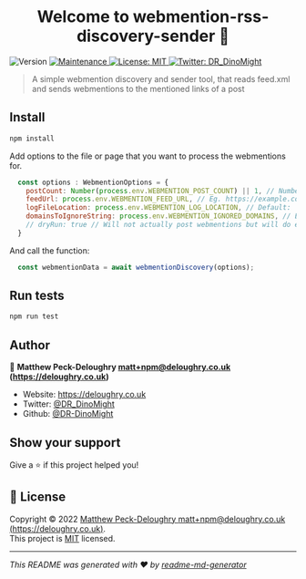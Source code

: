 <h1 align="center">Welcome to webmention-rss-discovery-sender 👋</h1>
<p>
  <img alt="Version" src="https://img.shields.io/badge/version-0.0.1-blue.svg?cacheSeconds=2592000" />
  <a href="https://github.com/DR-DinoMight/webmention-rss-discovery-sender/graphs/commit-activity" target="_blank">
    <img alt="Maintenance" src="https://img.shields.io/badge/Maintained%3F-yes-green.svg" />
  </a>
  <a href="https://github.com/DR-DinoMight/webmention-rss-discovery-sender/blob/master/LICENSE" target="_blank">
    <img alt="License: MIT" src="https://img.shields.io/github/license/DR-DinoMight/webmention-rss-discovery-sender" />
  </a>
  <a href="https://twitter.com/DR\_DinoMight" target="_blank">
    <img alt="Twitter: DR_DinoMight" src="https://img.shields.io/twitter/follow/DR_DinoMight.svg?style=social" />
  </a>
</p>

> A simple webmention discovery and sender tool, that reads feed.xml and sends webmentions to the mentioned links of a post

## Install

```sh
npm install
```

Add options to the file or page that you want to process the webmentions for.
```js
  const options : WebmentionOptions = {
    postCount: Number(process.env.WEBMENTION_POST_COUNT) || 1, // Number of posts to process
    feedUrl: process.env.WEBMENTION_FEED_URL, // Eg. https://example.com/feed.xml
    logFileLocation: process.env.WEBMENTION_LOG_LOCATION, // Default: '/webmention-discovery.log'
    domainsToIgnoreString: process.env.WEBMENTION_IGNORED_DOMAINS, // Eg. 'example.com,example.org'
    // dryRun: true // Will not actually post webmentions but will do eveyrthing else including discovery and logging
  }
```

And call the function:
```js
  const webmentionData = await webmentionDiscovery(options);
```

## Run tests

```sh
npm run test
```

## Author

👤 **Matthew Peck-Deloughry <matt+npm@deloughry.co.uk> (https://deloughry.co.uk)**

* Website: https://deloughry.co.uk
* Twitter: [@DR\_DinoMight](https://twitter.com/DR\_DinoMight)
* Github: [@DR-DinoMight](https://github.com/DR-DinoMight)

## Show your support

Give a ⭐️ if this project helped you!

## 📝 License

Copyright © 2022 [Matthew Peck-Deloughry <matt+npm@deloughry.co.uk> (https://deloughry.co.uk)](https://github.com/DR-DinoMight).<br />
This project is [MIT](https://github.com/DR-DinoMight/webmention-rss-discovery-sender/blob/master/LICENSE) licensed.

***
_This README was generated with ❤️ by [readme-md-generator](https://github.com/kefranabg/readme-md-generator)_
